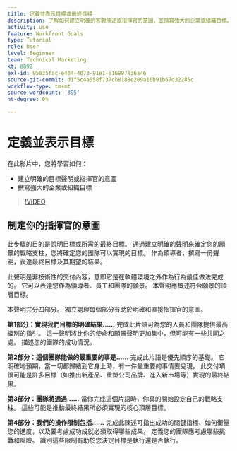 ```yaml
---
title: 定義並表示目標或最終目標
description: 了解如何建立明確的客觀陳述或指揮官的意圖，並撰寫強大的企業或組織目標。
activity: use
feature: Workfront Goals
type: Tutorial
role: User
level: Beginner
team: Technical Marketing
kt: 8892
exl-id: 95035fac-e434-4073-91e1-e16997a36a46
source-git-commit: d1f5c4a558f737cb8188e209a16b91b67d32285c
workflow-type: tm+mt
source-wordcount: '395'
ht-degree: 0%

---
```


# 定義並表示目標

在此影片中，您將學習如何：

* 建立明確的目標聲明或指揮官的意圖
* 撰寫強大的企業或組織目標

>[!VIDEO](https://video.tv.adobe.com/v/335186/?quality=12)

<!--
Your turn graphic
-->

## 制定你的指揮官的意圖

此步驟的目的是說明目標或所需的最終目標。 通過建立明確的聲明來確定您的願景的戰略支柱，您將確定您的團隊可以實現的目標。 作為領導者，撰寫一份聲明，表達最終目標及其期望的結果。

此聲明是非技術性的交付內容，意即它是在軟體環境之外作為行為最佳做法完成的。 它可以表達您作為領導者、員工和團隊的願景。 本聲明應概述符合願景的頂層目標。

本聲明共分四部分。 獨立處理每個部分有助於明確和直接指揮官的意圖。

**第1部分：實現我們目標的明確結果……**
完成此片語可為您的人員和團隊提供最高級別的指引。 這一聲明將比你的使命和願景聲明更加集中，但可能有一些共同之處。 描述您的團隊的成功情況。

**第2部分：這個團隊能做的最重要的事是……**
完成此片語是優先順序的基礎。 它明確地預期，當一切都歸結到它身上時，有一件最重要的事情要兌現。 此交付項很可能是許多目標（如推出新產品、重塑公司品牌、進入新市場等）實現的最終結果。

**第3部分：團隊將通過……**
當你完成這個片語時，你真的開始設定自己的戰略支柱。 這些可能是推動最終結果所必須實現的核心頂層目標。

**第4部分：我們的操作限制包括……**
完成此陳述可指出成功的關鍵指標、如何衡量您的進度，以及要考慮成功成就必須取得哪些成果。 定義您的團隊應考慮哪些挑戰和風險。 識別這些限制有助於您決定目標是執行還是否執行。
